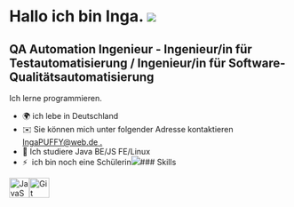 Hallo ich bin Inga. ![](https://user-images.githubusercontent.com/18350557/176309783-0785949b-9127-417c-8b55-ab5a4333674e.gif)
======================================================================================================================================

QA Automation Ingenieur - Ingenieur/in für Testautomatisierung / Ingenieur/in für Software-Qualitätsautomatisierung
-------------------------------------------------------------------------------------------------------------------

Ich lerne programmieren.

*   🌍 ich lebe in Deutschland
*   ✉️ Sie können mich unter folgender Adresse kontaktieren [IngaPUFFY@web.de .](mailto:IngaPUFFY@web.de)[](mailto:IngaPUFFY@web.de)
*   🧠 Ich studiere Java BE/JS FE/Linux
*   ⚡  ich bin noch eine Schülerin<a href="https://www.github.com/IngaPal" target="_blank" rel="noreferrer"><img
                  src="https://img.shields.io/github/followers/IngaPal?logo=github&style=for-the-badge&color=0891b2&labelColor=1c1917" /></a>### Skills 
<p align="left">
<a href="https://developer.mozilla.org/en-US/docs/Web/JavaScript" target="_blank" rel="noreferrer"><img src="https://raw.githubusercontent.com/danielcranney/readme-generator/main/public/icons/skills/javascript-colored.svg" width="36" height="36" alt="JavaScript" /></a><a href="https://git-scm.com/" target="_blank" rel="noreferrer"><img src="https://raw.githubusercontent.com/danielcranney/readme-generator/main/public/icons/skills/git-colored.svg" width="36" height="36" alt="Git" /></a>
                    </p>
                    
                  
                  
                  
                

